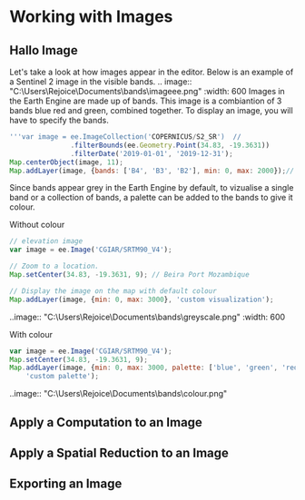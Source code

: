 # Working with Images

## Hallo Image
Let's take a look at how images appear in the editor. Below is an example of a Sentinel 2 image in the visible bands. 
.. image:: "C:\Users\Rejoice\Documents\bands\imageee.png"
   :width: 600
Images in the Earth Engine are made up of bands. This image is a combiantion of 3 bands blue red and green, combined together.
 To display an image, you will have to specify the bands. 
 ```js
'''var image = ee.ImageCollection('COPERNICUS/S2_SR')  //
                .filterBounds(ee.Geometry.Point(34.83, -19.3631))
                .filterDate('2019-01-01', '2019-12-31');
Map.centerObject(image, 11);
Map.addLayer(image, {bands: ['B4', 'B3', 'B2'], min: 0, max: 2000});// specify the bands to display
```
Since bands appear grey in the Earth Engine by default, to vizualise a single band or a collection of bands, a palette can be added to the bands to give it colour.

Without colour
```js
// elevation image
var image = ee.Image('CGIAR/SRTM90_V4');

// Zoom to a location.
Map.setCenter(34.83, -19.3631, 9); // Beira Port Mozambique

// Display the image on the map with default colour
Map.addLayer(image, {min: 0, max: 3000}, 'custom visualization');
```
..image:: "C:\Users\Rejoice\Documents\bands\greyscale.png"
  :width: 600
  
With colour
```js
var image = ee.Image('CGIAR/SRTM90_V4');
Map.setCenter(34.83, -19.3631, 9);
Map.addLayer(image, {min: 0, max: 3000, palette: ['blue', 'green', 'red']},
    'custom palette');
```
..image:: "C:\Users\Rejoice\Documents\bands\colour.png"



## Apply a Computation to an Image

## Apply a Spatial Reduction to an Image

## Exporting an Image
